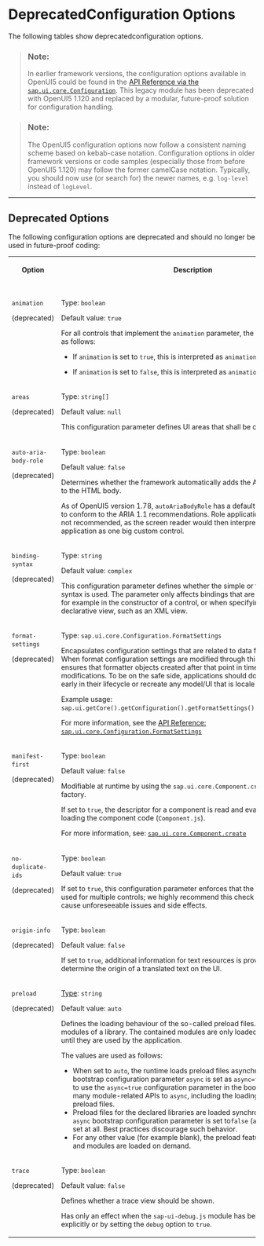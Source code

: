 <!-- loiob474a712ca364d40a1b0a804baf2d734 -->

# DeprecatedConfiguration Options

The following tables show deprecatedconfiguration options.

> ### Note:  
> In earlier framework versions, the configuration options available in OpenUI5 could be found in the [API Reference via the `sap.ui.core.Configuration`](https://ui5.sap.com/#/api/sap.ui.core.Configuration). This legacy module has been deprecated with OpenUI5 1.120 and replaced by a modular, future-proof solution for configuration handling.

> ### Note:  
> The OpenUI5 configuration options now follow a consistent naming scheme based on kebab-case notation. Configuration options in older framework versions or code samples \(especially those from before OpenUI5 1.120\) may follow the former camelCase notation. Typically, you should now use \(or search for\) the newer names, e.g. `log-level` instead of `logLevel`.

***

<a name="loiob474a712ca364d40a1b0a804baf2d734__section_ix3_4bv_fzb"/>

## Deprecated Options

The following configuration options are deprecated and should no longer be used in future-proof coding:


<table>
<tr>
<th valign="top">

Option

</th>
<th valign="top">

Description

</th>
<th valign="top">

by URL parameter

</th>
<th valign="top">

[by API](configuration-of-the-openui5-runtime-91f08de.md#loio91f08de06f4d1014b6dd926db0e91070__section_ACO)

</th>
</tr>
<tr>
<td valign="top">

`animation`

\(deprecated\)

</td>
<td valign="top">

Type: `boolean`

Default value: `true`

For all controls that implement the `animation` parameter, the `animation-mode` is set as follows:

-   If `animation` is set to `true`, this is interpreted as `animation-mode` `full`

-   If `animation` is set to `false`, this is interpreted as `animation-mode` `minimal`




</td>
<td valign="top">

![YES](../02_Read-Me-First/images/loio3929e469c7824eb0a69206aeac69f257_LowRes.png)

</td>
<td valign="top">

![YES](../02_Read-Me-First/images/loio3929e469c7824eb0a69206aeac69f257_LowRes.png)

</td>
</tr>
<tr>
<td valign="top">

`areas`

\(deprecated\)

</td>
<td valign="top">

Type: `string[]`

Default value: `null`

This configuration parameter defines UI areas that shall be created in advance.

</td>
<td valign="top">

![NO](images/loiodfb38de82f6d46dab60cb1397e3ed8ae_LowRes.png)

</td>
<td valign="top">

![NO](images/loiodfb38de82f6d46dab60cb1397e3ed8ae_LowRes.png)

</td>
</tr>
<tr>
<td valign="top">

`auto-aria-body-role`

\(deprecated\)

</td>
<td valign="top">

Type: `boolean`

Default value: `false`

Determines whether the framework automatically adds the ARIA role `application` to the HTML body.

As of OpenUI5 version 1.78, `autoAriaBodyRole` has a default value `false` in order to conform to the ARIA 1.1 recommendations. Role application on body level is not recommended, as the screen reader would then interpret the entire application as one big custom control.

</td>
<td valign="top">

![NO](images/loiodfb38de82f6d46dab60cb1397e3ed8ae_LowRes.png)

</td>
<td valign="top">

![NO](images/loiodfb38de82f6d46dab60cb1397e3ed8ae_LowRes.png)

</td>
</tr>
<tr>
<td valign="top">

`binding-syntax`

\(deprecated\)

</td>
<td valign="top">

Type: `string`

Default value: `complex`

This configuration parameter defines whether the simple or the complex binding syntax is used. The parameter only affects bindings that are defined as strings, for example in the constructor of a control, or when specifying a binding in a declarative view, such as an XML view.

</td>
<td valign="top">

![NO](images/loiodfb38de82f6d46dab60cb1397e3ed8ae_LowRes.png)

</td>
<td valign="top">

![NO](images/loiodfb38de82f6d46dab60cb1397e3ed8ae_LowRes.png)

</td>
</tr>
<tr>
<td valign="top">

`format-settings`

\(deprecated\)

</td>
<td valign="top">

Type: `sap.ui.core.Configuration.FormatSettings`

Encapsulates configuration settings that are related to data formatting / parsing. When format configuration settings are modified through this class, UI5 only ensures that formatter objects created after that point in time will honor the modifications. To be on the safe side, applications should do any modifications early in their lifecycle or recreate any model/UI that is locale dependent.

Example usage: `sap.ui.getCore().getConfiguration().getFormatSettings().setCustomUnits(...)`

For more information, see the [API Reference: `sap.ui.core.Configuration.FormatSettings`](https://ui5.sap.com/#/api/sap.ui.core.Configuration.FormatSettings)

</td>
<td valign="top">

![NO](images/loiodfb38de82f6d46dab60cb1397e3ed8ae_LowRes.png)

</td>
<td valign="top">

![YES](../02_Read-Me-First/images/loio3929e469c7824eb0a69206aeac69f257_LowRes.png)

</td>
</tr>
<tr>
<td valign="top">

`manifest-first`

\(deprecated\)

</td>
<td valign="top">

Type: `boolean`

Default value: `false`

Modifiable at runtime by using the `sap.ui.core.Component.create` component factory.

If set to `true`, the descriptor for a component is read and evaluated first, before loading the component code \(`Component.js`\).

For more information, see: [`sap.ui.core.Component.create`](https://ui5.sap.com/#/api/sap.ui.core.Component/methods/sap.ui.core.Component.create)

</td>
<td valign="top">

![YES](../02_Read-Me-First/images/loio3929e469c7824eb0a69206aeac69f257_LowRes.png)

</td>
<td valign="top">

![YES](../02_Read-Me-First/images/loio3929e469c7824eb0a69206aeac69f257_LowRes.png)

</td>
</tr>
<tr>
<td valign="top">

`no-duplicate-ids`

\(deprecated\)

</td>
<td valign="top">

Type: `boolean`

Default value: `true`

If set to `true`, this configuration parameter enforces that the same IDs are **not** used for multiple controls; we highly recommend this check as duplicate IDs may cause unforeseeable issues and side effects.

</td>
<td valign="top">

![YES](../02_Read-Me-First/images/loio3929e469c7824eb0a69206aeac69f257_LowRes.png)

</td>
<td valign="top">

![NO](images/loiodfb38de82f6d46dab60cb1397e3ed8ae_LowRes.png)

</td>
</tr>
<tr>
<td valign="top">

`origin-info`

\(deprecated\)

</td>
<td valign="top">

Type: `boolean`

Default value: `false`

If set to `true`, additional information for text resources is provided that allows to determine the origin of a translated text on the UI.

</td>
<td valign="top">

![YES](../02_Read-Me-First/images/loio3929e469c7824eb0a69206aeac69f257_LowRes.png)

</td>
<td valign="top">

![NO](images/loiodfb38de82f6d46dab60cb1397e3ed8ae_LowRes.png)

</td>
</tr>
<tr>
<td valign="top">

`preload`

\(deprecated\)

</td>
<td valign="top">

[Type](configuration-options-and-url-parameters-91f2d03.md#loio91f2d03b6f4d1014b6dd926db0e91070__section_TVT): `string`

Default value: `auto`

Defines the loading behaviour of the so-called preload files. They contain all modules of a library. The contained modules are only loaded, but not executed until they are used by the application.

The values are used as follows:

-   When set to `auto`, the runtime loads preload files asynchronously if the bootstrap configuration parameter `async` is set as `async=true`. We recommend to use the `async=true` configuration parameter in the bootstrap, as it switches many module-related APIs to `async`, including the loading behaviour of the preload files.
-   Preload files for the declared libraries are loaded synchronously when the `async` bootstrap configuration parameter is set to`false` \(`async=false`\) or not set at all. Best practices discourage such behavior.
-   For any other value \(for example blank\), the preload feature is deactivated and modules are loaded on demand.



</td>
<td valign="top">

![NO](images/loiodfb38de82f6d46dab60cb1397e3ed8ae_LowRes.png)

</td>
<td valign="top">

![NO](images/loiodfb38de82f6d46dab60cb1397e3ed8ae_LowRes.png)

</td>
</tr>
<tr>
<td valign="top">

`trace`

\(deprecated\)

</td>
<td valign="top">

Type: `boolean`

Default value: `false`

Defines whether a trace view should be shown.

Has only an effect when the `sap-ui-debug.js` module has been loaded, either explicitly or by setting the `debug` option to `true`.

</td>
<td valign="top">

![NO](images/loiodfb38de82f6d46dab60cb1397e3ed8ae_LowRes.png)

</td>
<td valign="top">

![NO](images/loiodfb38de82f6d46dab60cb1397e3ed8ae_LowRes.png)

</td>
</tr>
</table>

